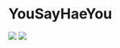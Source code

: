 # YouSayHaeYou
<img src="https://capsule-render.vercel.app/api?type=waving&color=auto&height=200&section=header&text=Ali-me&fontSize=90" />



<img src="https://capsule-render.vercel.app/api?type=waving&height=101&color=gradient&text=Ali-me%20&section=header&textBg=false&strokeWidth=0&reversal=false&fontAlign=50&fontAlignY=50&descAlign=50&descAlignY=60" />


